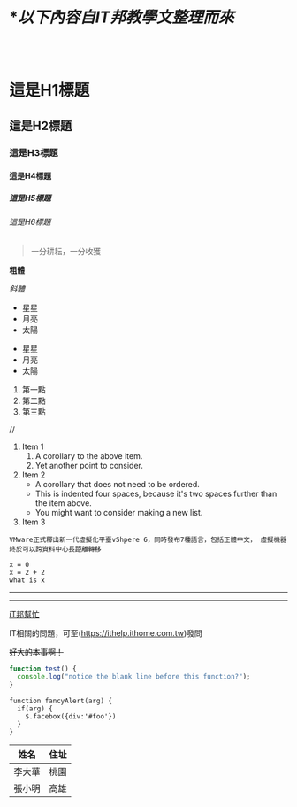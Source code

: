 # **以下內容自IT邦教學文整理而來*
<br/>
<br/>

# 這是H1標題
## 這是H2標題
### 這是H3標題
#### 這是H4標題
##### 這是H5標題
###### 這是H6標題

> 一分耕耘，一分收獲

**粗體**

*斜體*

* 星星
* 月亮
* 太陽

- 星星
- 月亮
- 太陽

1. 第一點
2. 第二點
3. 第三點

//
1. Item 1
   1. A corollary to the above item.
   2. Yet another point to consider.
2. Item 2
   * A corollary that does not need to be ordered.
   * This is indented four spaces, because it's two spaces further than the item above.
   * You might want to consider making a new list.
3. Item 3


`
VMware正式釋出新一代虛擬化平臺vShpere 6，同時發布7種語言，包括正體中文，
虛擬機器終於可以跨資料中心長距離轉移
`

```
x = 0
x = 2 + 2
what is x
```

---
***

[iT邦幫忙](https://ithelp.ithome.com.tw)

IT相關的問題，可至(https://ithelp.ithome.com.tw)發問

~~好大的本事啊！~~

```javascript
function test() {
  console.log("notice the blank line before this function?");
}
```

    function fancyAlert(arg) {
      if(arg) {
        $.facebox({div:'#foo'})
      }
    }

姓名 | 住址
------------- | -------------
李大華 | 桃園
張小明 | 高雄
